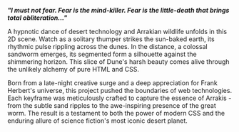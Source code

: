 **_"I must not fear. Fear is the mind-killer. Fear is the little-death that brings total obliteration..."_**

A hypnotic dance of desert technology and Arrakian wildlife unfolds in this 2D scene. Watch as a solitary thumper strikes the sun-baked earth, its rhythmic pulse rippling across the dunes. In the distance, a colossal sandworm emerges, its segmented form a silhouette against the shimmering horizon. This slice of Dune's harsh beauty comes alive through the unlikely alchemy of pure HTML and CSS.

Born from a late-night creative surge and a deep appreciation for Frank Herbert's universe, this project pushed the boundaries of web technologies. Each keyframe was meticulously crafted to capture the essence of Arrakis - from the subtle sand ripples to the awe-inspiring presence of the great worm. The result is a testament to both the power of modern CSS and the enduring allure of science fiction's most iconic desert planet.
